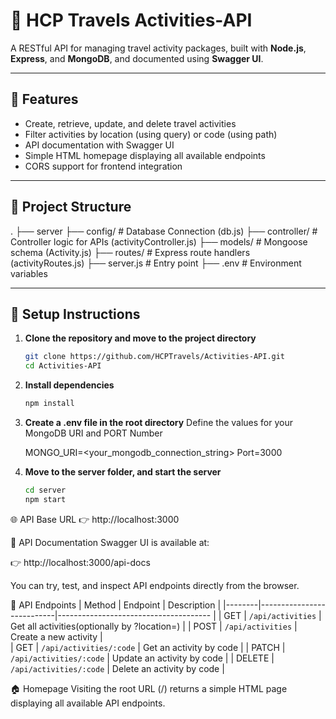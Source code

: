 # 🧳 HCP Travels Activities-API

A RESTful API for managing travel activity packages, built with **Node.js**, **Express**, and **MongoDB**, and documented using **Swagger UI**.

---

## 🚀 Features

- Create, retrieve, update, and delete travel activities
- Filter activities by location (using query) or code (using path)
- API documentation with Swagger UI
- Simple HTML homepage displaying all available endpoints
- CORS support for frontend integration

---

## 📂 Project Structure
.
├── server
    ├── config/ # Database Connection (db.js)
    ├── controller/ # Controller logic for APIs (activityController.js)
    ├── models/ # Mongoose schema (Activity.js)
    ├── routes/ # Express route handlers (activityRoutes.js)
    ├── server.js # Entry point
    ├── .env # Environment variables


---

## 🔧 Setup Instructions

1. **Clone the repository and move to the project directory**
   ```bash
   git clone https://github.com/HCPTravels/Activities-API.git
   cd Activities-API
   
2. **Install dependencies**
   ```bash
   npm install

3. **Create a .env file in the root directory**
   Define the values for your MongoDB URI and PORT Number
   
   MONGO_URI=<your_mongodb_connection_string>
   Port=3000

4. **Move to the server folder, and start the server**
   ```bash
   cd server
   npm start
   
🌐 API Base URL
👉 http://localhost:3000


📘 API Documentation
Swagger UI is available at:

👉 http://localhost:3000/api-docs

You can try, test, and inspect API endpoints directly from the browser.


📄 API Endpoints
| Method | Endpoint                  | Description                                                   |
|--------|---------------------------|--------------------------------------                         |
| GET    | `/api/activities`         | Get all activities(optionally by ?location=)                  |
| POST   | `/api/activities`         | Create a new activity                                         |  
| GET    | `/api/activities/:code`   | Get an activity by code                                       |
| PATCH  | `/api/activities/:code`   | Update an activity by code                                    |
| DELETE | `/api/activities/:code`   | Delete an activity by code                                    |



🏠 Homepage
Visiting the root URL (/) returns a simple HTML page displaying all available API endpoints.

